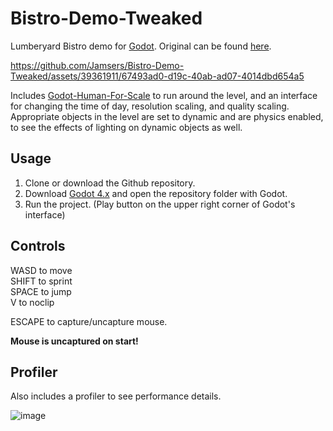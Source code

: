 # Bistro-Demo-Tweaked
Lumberyard Bistro demo for [Godot](https://github.com/godotengine/godot). Original can be found [here](https://github.com/godotengine/godot/issues/74965).

https://github.com/Jamsers/Bistro-Demo-Tweaked/assets/39361911/67493ad0-d19c-40ab-ad07-4014dbd654a5

Includes [Godot-Human-For-Scale](https://github.com/Jamsers/Godot-Human-For-Scale) to run around the level, and an interface for changing the time of day, resolution scaling, and quality scaling. Appropriate objects in the level are set to dynamic and are physics enabled, to see the effects of lighting on dynamic objects as well.

## Usage
1. Clone or download the Github repository.
2. Download [Godot 4.x](https://godotengine.org/download/) and open the repository folder with Godot.
3. Run the project. (Play button on the upper right corner of Godot's interface)

## Controls
WASD to move  
SHIFT to sprint  
SPACE to jump  
V to noclip

ESCAPE to capture/uncapture mouse.

**Mouse is uncaptured on start!**

## Profiler
Also includes a profiler to see performance details.

![image](https://github.com/Jamsers/Bistro-Demo-Tweaked/assets/39361911/a1ce03cb-2c95-40ce-b62f-b1a7628ff2a7)

